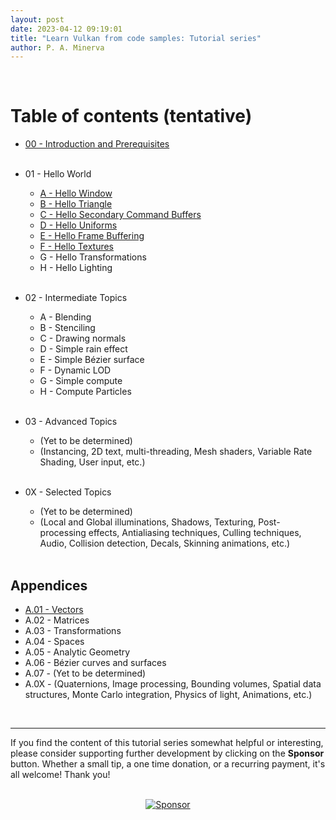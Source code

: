 ```yaml
---
layout: post
date: 2023-04-12 09:19:01
title: "Learn Vulkan from code samples: Tutorial series"
author: P. A. Minerva
---
```

<br>

# Table of contents (tentative)
- [00 - Introduction and Prerequisites](https://paminerva.github.io/docs/LearnVulkan/00-Introduction-and-prerequisites)<br><br>

- 01 - Hello World<br>
    - [A - Hello Window](https://paminerva.github.io/docs/LearnVulkan/01.A-Hello-Window)
    - [B - Hello Triangle](https://paminerva.github.io/docs/LearnVulkan/01.B-Hello-Triangle)
    - [C - Hello Secondary Command Buffers](https://paminerva.github.io/docs/LearnVulkan/01.C-Hello-Secondary-CBs)
    - [D - Hello Uniforms](https://paminerva.github.io/docs/LearnVulkan/01.D-Hello-Uniforms)
    - [E - Hello Frame Buffering](https://paminerva.github.io/docs/LearnVulkan/01.E-Hello-Frame-Buffering)
    - [F - Hello Textures](https://paminerva.github.io/docs/LearnVulkan/01.F-Hello-Textures)
    - G - Hello Transformations
    - H - Hello Lighting<br><br>
  
- 02 - Intermediate Topics
    - A - Blending
    - B - Stenciling
    - C - Drawing normals
    - D - Simple rain effect
    - E - Simple Bézier surface
    - F - Dynamic LOD
    - G - Simple compute
    - H - Compute Particles <br><br>
- 03 - Advanced Topics
    - (Yet to be determined)
    - (Instancing, 2D text, multi-threading, Mesh shaders, Variable Rate Shading, User input, etc.) <br><br>
  
- 0X - Selected Topics
    - (Yet to be determined)
    - (Local and Global illuminations, Shadows, Texturing, Post-processing effects, Antialiasing techniques, Culling techniques, Audio, Collision detection, Decals, Skinning animations, etc.) <br><br>

## Appendices

- [A.01 - Vectors](https://paminerva.github.io/docs/LearnVulkan/A.01-Vectors)
- A.02 - Matrices
- A.03 - Transformations
- A.04 - Spaces
- A.05 - Analytic Geometry
- A.06 - Bézier curves and surfaces
- A.07 - (Yet to be determined)
- A.0X - (Quaternions, Image processing, Bounding volumes, Spatial data structures, Monte Carlo integration, Physics of light, Animations, etc.)

<br>

***
If you find the content of this tutorial series somewhat helpful or interesting, please consider supporting further development by clicking on the **Sponsor** button.  Whether a small tip, a one time donation, or a recurring payment, it's all welcome! Thank you!<br><br>
<p align="center">
 <a href="https://github.com/sponsors/PAMinerva">
         <img alt="Sponsor" src="https://paminerva.github.io/docs/LearnDirectX/images/sponsor.PNG">
      </a>
</p><br>